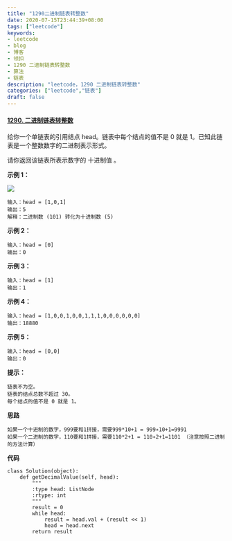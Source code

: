 ```yaml
---
title: "1290二进制链表转整数"
date: 2020-07-15T23:44:39+08:00
tags: ["leetcode"]
keywords: 
- leetcode
- blog
- 博客
- 领扣
- 1290 二进制链表转整数
- 算法
- 链表
description: "leetcode，1290 二进制链表转整数"
categories: ["leetcode","链表"]
draft: false
---
```


#### [1290. 二进制链表转整数](https://leetcode-cn.com/problems/convert-binary-number-in-a-linked-list-to-integer/)



给你一个单链表的引用结点 head。链表中每个结点的值不是 0 就是 1。已知此链表是一个整数数字的二进制表示形式。

请你返回该链表所表示数字的 十进制值 。

 

**示例 1：**

![](https://assets.leetcode-cn.com/aliyun-lc-upload/uploads/2019/12/15/graph-1.png)

```
输入：head = [1,0,1]
输出：5
解释：二进制数 (101) 转化为十进制数 (5)
```



**示例 2：**

```
输入：head = [0]
输出：0
```


**示例 3：**

```
输入：head = [1]
输出：1
```



**示例 4：**

```
输入：head = [1,0,0,1,0,0,1,1,1,0,0,0,0,0,0]
输出：18880
```



**示例 5：**

```
输入：head = [0,0]
输出：0
```



**提示：**

```
链表不为空。
链表的结点总数不超过 30。
每个结点的值不是 0 就是 1。
```



**思路**

```
如果一个十进制的数字，999要和1拼接，需要999*10+1 = 999∗10+1=9991
如果一个二进制的数字，110要和1拼接，需要110*2+1 = 110∗2+1=1101 （注意按照二进制的方法计算）
```



**代码**

```
class Solution(object):
    def getDecimalValue(self, head):
        """
        :type head: ListNode
        :rtype: int
        """
        result = 0
        while head:
            result = head.val + (result << 1)
            head = head.next
        return result
```

